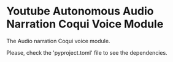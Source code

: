 # Youtube Autonomous Audio Narration Coqui Voice Module

The Audio narration Coqui voice module.

Please, check the 'pyproject.toml' file to see the dependencies.


